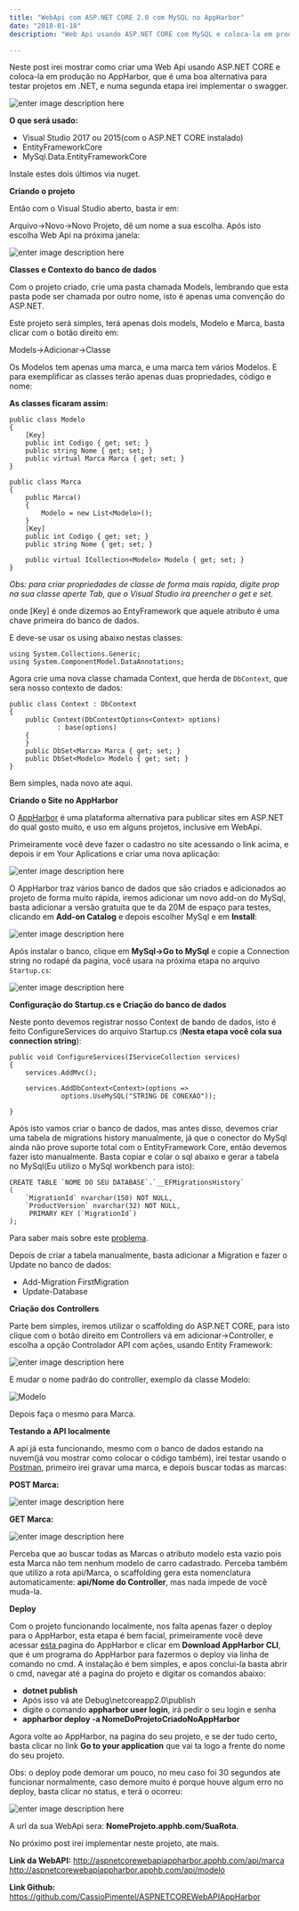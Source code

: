 ```yaml
---
title: "WebApi com ASP.NET CORE 2.0 com MySQL no AppHarbor"
date: "2018-01-18"
description: "Web Api usando ASP.NET CORE com MySQL e coloca-la em produção no AppHarbor, que é uma boa alternativa para testar projetos em .NET"

---
```


Neste post irei mostrar como criar uma Web Api usando ASP.NET CORE e coloca-la em produção no AppHarbor, que é uma boa alternativa para testar projetos em .NET, e numa segunda etapa irei implementar o swagger.


![enter image description here](https://raw.githubusercontent.com/CassioPimentel/cassiopimentel.github.io/master/images/PostWebApiAppHarbor/2318.WithAPIArchitecture.PNG)

**O que será usado:**

 - Visual Studio 2017 ou 2015(com o ASP.NET CORE instalado)
 - EntityFrameworkCore
 - MySql.Data.EntityFrameworkCore
 
Instale estes dois últimos via nuget.

**Criando o projeto**

Então com o Visual Studio aberto, basta ir em:

Arquivo->Novo->Novo Projeto, dê um nome a sua escolha.
Após isto escolha Web Api na próxima janela:


![enter image description here](https://raw.githubusercontent.com/CassioPimentel/cassiopimentel.github.io/master/images/PostWebApiAppHarbor/criarprojeto.jpg)


**Classes e Contexto do banco de dados**

Com o projeto criado, crie uma pasta chamada Models, lembrando que esta pasta pode ser chamada por outro nome, isto é apenas uma convenção do ASP.NET.

Este projeto será simples, terá apenas dois models, Modelo e Marca, basta clicar com o botão direito em:

Models->Adicionar->Classe

Os Modelos tem apenas uma marca, e uma marca tem vários Modelos. E para exemplificar as classes terão apenas duas propriedades, código e nome:

**As classes ficaram assim:**

    public class Modelo
    {
	    [Key]
        public int Codigo { get; set; }
        public string Nome { get; set; }
        public virtual Marca Marca { get; set; }
    }

    public class Marca
    {
        public Marca()
        {
            Modelo = new List<Modelo>();
        }
		[Key]
        public int Codigo { get; set; }
        public string Nome { get; set; }

        public virtual ICollection<Modelo> Modelo { get; set; }
    }

*Obs: para criar propriedades de classe de forma mais rapida, digite prop na sua classe aperte Tab, que o Visual Studio ira preencher o get e set.*

onde [Key] é onde dizemos ao EntyFramework que aquele atributo é uma chave primeira do banco de dados.

E deve-se usar os using abaixo nestas classes:
	
    using System.Collections.Generic;
    using System.ComponentModel.DataAnnotations;

Agora crie uma nova classe chamada Context, que herda de `DbContext`, que sera nosso contexto de dados:

    public class Context : DbContext
    {
	    public Context(DbContextOptions<Context> options)
                : base(options)
        {
        }
        public DbSet<Marca> Marca { get; set; }
        public DbSet<Modelo> Modelo { get; set; }
    }

Bem simples, nada novo ate aqui.

**Criando o Site no AppHarbor**

O [AppHarbor](https://appharbor.com/) é uma plataforma alternativa para publicar sites em ASP.NET do qual gosto muito, e uso em alguns projetos, inclusive em WebApi.

Primeiramente você deve fazer o cadastro no site acessando o link acima, e depois ir em Your Aplications e criar uma nova aplicação:

![enter image description here](https://raw.githubusercontent.com/CassioPimentel/cassiopimentel.github.io/master/images/PostWebApiAppHarbor/criarProjetoAppHarbor.jpg)


O AppHarbor traz vários banco de dados que são criados e adicionados ao projeto de forma muito rápida, iremos adicionar um novo add-on do MySql, basta adicionar a versão gratuita que te da 20M de espaço para testes, clicando em **Add-on Catalog** e depois escolher MySql e em **Install**:

![enter image description here](https://raw.githubusercontent.com/CassioPimentel/cassiopimentel.github.io/master/images/PostWebApiAppHarbor/AdicionarAddon2.jpg)

Após instalar o banco, clique em **MySql->Go to MySql** e copie a Connection string no rodapé da pagina, você usara na próxima etapa no arquivo `Startup.cs`:


![enter image description here](https://raw.githubusercontent.com/CassioPimentel/cassiopimentel.github.io/master/images/PostWebApiAppHarbor/connectionstring.jpg)


**Configuração do Startup.cs e Criação do banco de dados**

Neste ponto devemos registrar nosso Context de bando de dados, isto é feito ConfigureServices do arquivo Startup.cs (**Nesta etapa você cola sua connection string**):

    public void ConfigureServices(IServiceCollection services)
    {
        services.AddMvc();

        services.AddDbContext<Context>(options =>
                 options.UseMySQL("STRING DE CONEXAO"));

    }

Após isto vamos criar o banco de dados, mas antes disso, devemos criar uma tabela de migrations history manualmente, já que o conector do MySql ainda não prove suporte total com o EntityFramework Core, então devemos fazer isto manualmente. Basta copiar e colar o sql abaixo e gerar a tabela no MySql(Eu utilizo o MySql workbench para isto):


    CREATE TABLE `NOME DO SEU DATABASE`.`__EFMigrationsHistory` 
    ( 
	    `MigrationId` nvarchar(150) NOT NULL, 
	    `ProductVersion` nvarchar(32) NOT NULL, 
	     PRIMARY KEY (`MigrationId`) 
	);

Para saber mais sobre este [problema](https://stackoverflow.com/questions/46089982/ef-core-update-database-on-mysql-fails-with-efmigrationshistory-doesnt-ex).

Depois de criar a tabela manualmente, basta adicionar a Migration e fazer o Update no banco de dados:

   

 - Add-Migration FirstMigration 	
 - Update-Database

**Criação dos Controllers**

Parte bem simples, iremos utilizar o scaffolding do ASP.NET CORE, para isto clique com o botão direito em Controllers vá em adicionar->Controller, e escolha a opção Controlador API com ações, usando Entity Framework:


![enter image description here](https://raw.githubusercontent.com/CassioPimentel/cassiopimentel.github.io/master/images/PostWebApiAppHarbor/criarController1.jpg)


E mudar o nome padrão do controller, exemplo da classe Modelo:

![Modelo](https://raw.githubusercontent.com/CassioPimentel/cassiopimentel.github.io/master/images/PostWebApiAppHarbor/modelo.jpg)

Depois faça o mesmo para Marca.

**Testando a API localmente**

A api já esta funcionando, mesmo com o banco de dados estando na nuvem(já vou mostrar como colocar o código também), irei testar usando o [Postman](https://www.getpostman.com/), primeiro irei gravar uma marca, e depois buscar todas as marcas:

**POST Marca:**

![enter image description here](https://raw.githubusercontent.com/CassioPimentel/cassiopimentel.github.io/master/images/PostWebApiAppHarbor/PostMarca.jpg)

**GET Marca:**

![enter image description here](https://raw.githubusercontent.com/CassioPimentel/cassiopimentel.github.io/master/images/PostWebApiAppHarbor/GetMarca.jpg)

Perceba que ao buscar todas as Marcas o atributo modelo esta vazio pois esta Marca não tem nenhum modelo de carro cadastrado. Perceba também que utilizo a rota api/Marca, o scaffolding gera esta nomenclatura automaticamente: **api/Nome do Controller**, mas nada impede de você muda-la.

**Deploy**

Com o projeto funcionando localmente, nos falta apenas fazer o deploy para o AppHarbor, esta etapa é bem facial, primeiramente você deve acessar [esta ](https://blog.appharbor.com/2012/4/25/introducing-the-appharbor-command-line-utility) pagina do AppHarbor e clicar em **Download AppHarbor CLI**, que é um programa do AppHarbor para fazermos o deploy via linha de comando no cmd. A instalação é bem simples, e apos conclui-la basta abrir o cmd, navegar até a pagina do projeto e digitar os comandos abaixo:

 - **dotnet publish**
 - Após isso vá ate Debug\netcoreapp2.0\publish
 - digite o comando **appharbor user login**, irá pedir o seu login e senha
 - **appharbor deploy -a NomeDoProjetoCriadoNoAppHarbor**

Agora volte ao AppHarbor, na pagina do seu projeto, e se der tudo certo, basta clicar no link  **Go to your application** que vai ta logo a frente do nome do seu projeto.

Obs: o deploy pode demorar um pouco, no meu caso foi 30 segundos ate funcionar normalmente, caso demore muito é porque houve algum erro no deploy, basta clicar no status, e terá o ocorreu:

![enter image description here](https://raw.githubusercontent.com/CassioPimentel/cassiopimentel.github.io/master/images/PostWebApiAppHarbor/status.jpg)

A url da sua WebApi sera: **NomeProjeto.apphb.com/SuaRota**.


No próximo post irei implementar neste projeto, ate mais.

**Link da WebAPI:** 
http://aspnetcorewebapiappharbor.apphb.com/api/marca
http://aspnetcorewebapiappharbor.apphb.com/api/modelo

**Link Github:** https://github.com/CassioPimentel/ASPNETCOREWebAPIAppHarbor

